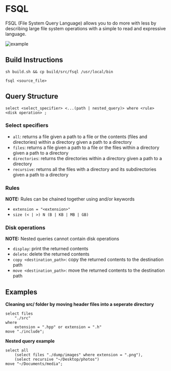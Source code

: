 # FSQL

FSQL (File System Query Language) allows you to do more with less by describing large file system operations with a simple to read and expressive language.

![example](./public/simple_query.gif)

## Build Instructions

```
sh build.sh && cp build/src/fsql /usr/local/bin

fsql <source_file>
```

## Query Structure

```
select <select_specifier> <...(path | nested_query)> where <rule> <disk operation> ;
```

### Select specifiers
- `all`: returns a file given a path to a file or the contents (files and directories) within a directory given a path to a directory
- `files`: returns a file given a path to a file or the files within a directory given a path to a directory
- `directories`: returns the directories within a directory given a path to a directory
- `recursive`: returns all the files with a directory and its subdirectories given a path to a directory

### Rules
**NOTE:** Rules can be chained together using and/or keywords
- `extension = "<extension>"`
- `size (< | >) N (B | KB | MB | GB)`

### Disk operations
**NOTE:** Nested queries cannot contain disk operations
- `display`: print the returned contents
- `delete`: delete the returned contents
- `copy <destination_path>`: copy the returned contents to the destination path
- `move <destination_path>`: move the returned contents to the destination path

## Examples

**Cleaning src/ folder by moving header files into a seperate directory**
```
select files 
    "./src" 
where 
    extension = ".hpp" or extension = ".h" 
move "./include";
```

**Nested query example**
```
select all
    (select files "./dump/images" where extension = ".png"),
    (select recursive "~/Desktop/photos")
move "~/Documents/media";
```